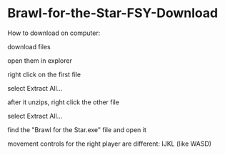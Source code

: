 # Brawl-for-the-Star-FSY-Download
<p>How to download on computer: </p>
<p>download files </p><p>
open them in explorer <p>
right click on the first file</p> <p>
select Extract All...</p> <p>
after it unzips, right click the other file</p> <p>
select Extract All...</p> <p>
find the "Brawl for the Star.exe" file and open it </p> <p>
movement controls for the right player are different:
IJKL (like WASD)</p>
